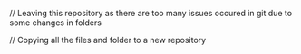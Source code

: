 // Leaving this repository as there are too many issues occured in git due to some changes in folders

// Copying all the files and folder to a new repository 

